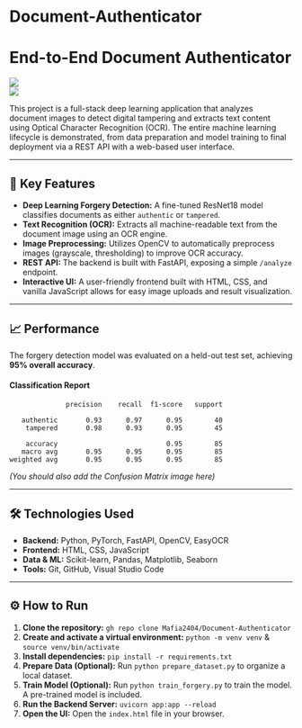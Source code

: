 # Document-Authenticator
# End-to-End Document Authenticator

<img src="Document Authenticator and 12 more pages - Personal - Microsoft​ Edge 24-07-2025 22_09_15.png"/><br><img src="Document Authenticator and 12 more pages - Personal - Microsoft​ Edge 24-07-2025 22_15_45.png"/>

This project is a full-stack deep learning application that analyzes document images to detect digital tampering and extracts text content using Optical Character Recognition (OCR). The entire machine learning lifecycle is demonstrated, from data preparation and model training to final deployment via a REST API with a web-based user interface.

---

## 🚀 Key Features
- **Deep Learning Forgery Detection:** A fine-tuned ResNet18 model classifies documents as either `authentic` or `tampered`.
- **Text Recognition (OCR):** Extracts all machine-readable text from the document image using an OCR engine.
- **Image Preprocessing:** Utilizes OpenCV to automatically preprocess images (grayscale, thresholding) to improve OCR accuracy.
- **REST API:** The backend is built with FastAPI, exposing a simple `/analyze` endpoint.
- **Interactive UI:** A user-friendly frontend built with HTML, CSS, and vanilla JavaScript allows for easy image uploads and result visualization.

---

## 📈 Performance
The forgery detection model was evaluated on a held-out test set, achieving **95% overall accuracy**.

#### Classification Report
```
              precision    recall  f1-score   support

   authentic       0.93      0.97      0.95        40
    tampered       0.98      0.93      0.95        45

    accuracy                           0.95        85
   macro avg       0.95      0.95      0.95        85
weighted avg       0.95      0.95      0.95        85
```
*(You should also add the Confusion Matrix image here)*

---

## 🛠️ Technologies Used
- **Backend:** Python, PyTorch, FastAPI, OpenCV, EasyOCR
- **Frontend:** HTML, CSS, JavaScript
- **Data & ML:** Scikit-learn, Pandas, Matplotlib, Seaborn
- **Tools:** Git, GitHub, Visual Studio Code

---

## ⚙️ How to Run
1.  **Clone the repository:** `gh repo clone Mafia2404/Document-Authenticator`
2.  **Create and activate a virtual environment:** `python -m venv venv` & `source venv/bin/activate`
3.  **Install dependencies:** `pip install -r requirements.txt`
4.  **Prepare Data (Optional):** Run `python prepare_dataset.py` to organize a local dataset.
5.  **Train Model (Optional):** Run `python train_forgery.py` to train the model. A pre-trained model is included.
6.  **Run the Backend Server:** `uvicorn app:app --reload`
7.  **Open the UI:** Open the `index.html` file in your browser.
